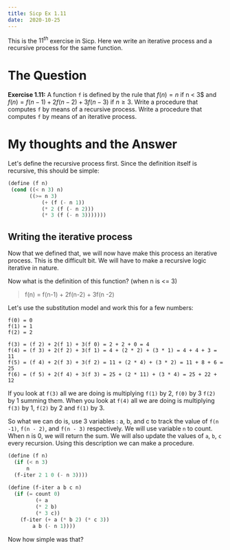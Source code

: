 ```yaml
---
title: Sicp Ex 1.11
date:  2020-10-25
---
```


This is the $11^{th}$ exercise in Sicp.
Here we write an iterative process and a 
recursive process for the same function.

# The Question

**Exercise 1.11:** A function `f` is defined by the rule that $f (n) = n$ if
n < 3$ and $f (n) = f (n − 1) + 2f (n − 2) + 3f (n − 3)$ if $n ≥ 3$. Write a
procedure that computes `f` by means of a recursive process. Write
a procedure that computes `f` by means of an iterative process.

# My thoughts and the Answer

Let's define the recursive process first.
Since the definition itself is recursive, this
should be simple:

```scheme
(define (f n)
 (cond ((< n 3) n)
       ((>= n 3) 
           (+ (f (- n 1)) 
           (* 2 (f (- n 2))) 
           (* 3 (f (- n 3)))))))
```

## Writing the iterative process

Now that we defined that, we will now have make this process an
iterative process. This is the difficult bit. We will have to make
a recursive logic iterative in nature.

Now what is the definition of this function? (when n is <= 3)

> f(n) = f(n-1) + 2f(n-2) + 3f(n -2)

Let's use the substitution model and work this for a few numbers:

```
f(0) = 0
f(1) = 1
f(2) = 2

f(3) = (f 2) + 2(f 1) + 3(f 0) = 2 + 2 + 0 = 4
f(4) = (f 3) + 2(f 2) + 3(f 1) = 4 + (2 * 2) + (3 * 1) = 4 + 4 + 3 = 11
f(5) = (f 4) + 2(f 3) + 3(f 2) = 11 + (2 * 4) + (3 * 2) = 11 + 8 + 6 = 25
f(6) = (f 5) + 2(f 4) + 3(f 3) = 25 + (2 * 11) + (3 * 4) = 25 + 22 + 12

```

If you look at `f(3)` all we are doing is multiplying `f(1)` by 2, `f(0)` by 3 `f(2)` by 1
summing them. When you look at `f(4)` all we are doing is multiplying `f(3)` by 1, `f(2)` by 2
and `f(1)` by 3. 

So what we can do is, use 3 variables : a, b, and c to track the value of `f(n -1)`, `f(n - 2)`, and
`f(n - 3)` respectively. We will use variable `n` to count. When n is 0, we will return the sum.
We will also update the values of `a`, `b`, `c` every recursion. Using this description we can make
a procedure.

```scheme
(define (f n)
  (if (< n 3)
      n
  (f-iter 2 1 0 (- n 3))))
  
(define (f-iter a b c n)
  (if (= count 0)
         (+ a
         (* 2 b)
         (* 3 c))
    (f-iter (+ a (* b 2) (* c 3))
        a b (- n 1))))
```

Now how simple was that?
